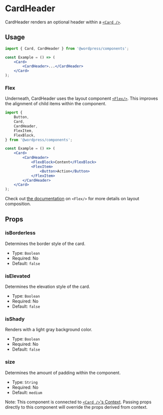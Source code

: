 # CardHeader

CardHeader renders an optional header within a [`<Card />`](../).

## Usage

```jsx
import { Card, CardHeader } from '@wordpress/components';

const Example = () => (
	<Card>
		<CardHeader>...</CardHeader>
	</Card>
);
```

### Flex

Underneath, CardHeader uses the layout component [`<Flex/>`](../../flex/README.md). This improves the alignment of child items within the component.

```jsx
import {
	Button,
	Card,
	CardHeader,
	FlexItem,
	FlexBlock,
} from '@wordpress/components';

const Example = () => (
	<Card>
		<CardHeader>
			<FlexBlock>Content</FlexBlock>
			<FlexItem>
				<Button>Action</Button>
			</FlexItem>
		</CardHeader>
	</Card>
);
```

Check out [the documentation](../../flex/README.md) on `<Flex/>` for more details on layout composition.

## Props

### isBorderless

Determines the border style of the card.

-   Type: `Boolean`
-   Required: No
-   Default: `false`

### isElevated

Determines the elevation style of the card.

-   Type: `Boolean`
-   Required: No
-   Default: `false`

### isShady

Renders with a light gray background color.

-   Type: `Boolean`
-   Required: No
-   Default: `false`

### size

Determines the amount of padding within the component.

-   Type: `String`
-   Required: No
-   Default: `medium`

Note: This component is connected to [`<Card />`'s Context](../README.md#context). Passing props directly to this component will override the props derived from context.
